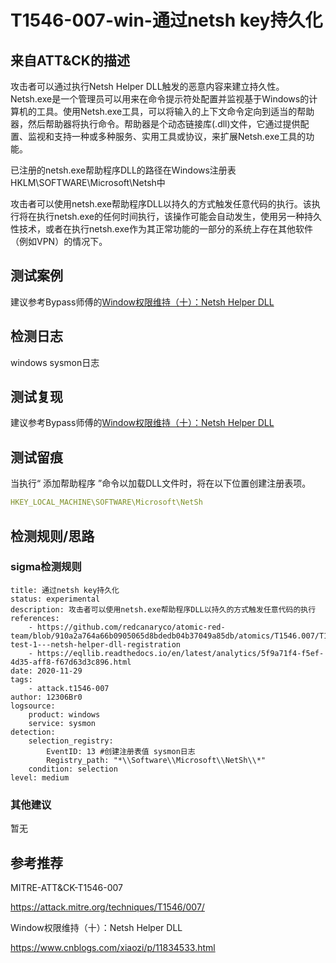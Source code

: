 # T1546-007-win-通过netsh key持久化

## 来自ATT&CK的描述

攻击者可以通过执行Netsh Helper DLL触发的恶意内容来建立持久性。Netsh.exe是一个管理员可以用来在命令提示符处配置并监视基于Windows的计算机的工具。使用Netsh.exe工具，可以将输入的上下文命令定向到适当的帮助器，然后帮助器将执行命令。帮助器是个动态链接库(.dll)文件，它通过提供配置、监视和支持一种或多种服务、实用工具或协议，来扩展Netsh.exe工具的功能。

已注册的netsh.exe帮助程序DLL的路径在Windows注册表HKLM\SOFTWARE\Microsoft\Netsh中

攻击者可以使用netsh.exe帮助程序DLL以持久的方式触发任意代码的执行。该执行将在执行netsh.exe的任何时间执行，该操作可能会自动发生，使用另一种持久性技术，或者在执行netsh.exe作为其正常功能的一部分的系统上存在其他软件（例如VPN）的情况下。

## 测试案例

建议参考Bypass师傅的[Window权限维持（十）：Netsh Helper DLL](https://zhuanlan.zhihu.com/p/108020339)

## 检测日志

windows sysmon日志

## 测试复现

建议参考Bypass师傅的[Window权限维持（十）：Netsh Helper DLL](https://zhuanlan.zhihu.com/p/108020339)

## 测试留痕

当执行“ 添加帮助程序 ”命令以加载DLL文件时，将在以下位置创建注册表项。

```yml
HKEY_LOCAL_MACHINE\SOFTWARE\Microsoft\NetSh
```

## 检测规则/思路

### sigma检测规则

```YML
title: 通过netsh key持久化
status: experimental
description: 攻击者可以使用netsh.exe帮助程序DLL以持久的方式触发任意代码的执行
references:
    - https://github.com/redcanaryco/atomic-red-team/blob/910a2a764a66b0905065d8bdedb04b37049a85db/atomics/T1546.007/T1546.007.md#atomic-test-1---netsh-helper-dll-registration
    - https://eqllib.readthedocs.io/en/latest/analytics/5f9a71f4-f5ef-4d35-aff8-f67d63d3c896.html
date: 2020-11-29
tags:
    - attack.t1546-007
author: 12306Br0
logsource:
    product: windows
    service: sysmon
detection:
    selection_registry:
        EventID: 13 #创建注册表值 sysmon日志
        Registry_path: "*\\Software\\Microsoft\\NetSh\\*"
    condition: selection
level: medium
```

### 其他建议

暂无

## 参考推荐

MITRE-ATT&CK-T1546-007

<https://attack.mitre.org/techniques/T1546/007/>

Window权限维持（十）：Netsh Helper DLL

<https://www.cnblogs.com/xiaozi/p/11834533.html>